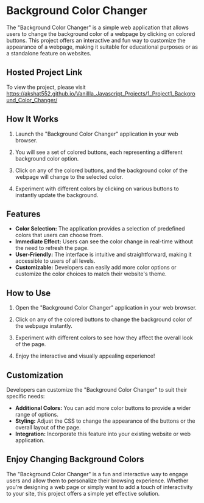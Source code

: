 # Background Color Changer

The "Background Color Changer" is a simple web application that allows users to change the background color of a webpage by clicking on colored buttons. This project offers an interactive and fun way to customize the appearance of a webpage, making it suitable for educational purposes or as a standalone feature on websites.

## Hosted Project Link

To view the project, please visit https://akshat552.github.io/Vanillla_Javascript_Projects/1_Project1_Background_Color_Changer/ 

## How It Works

1. Launch the "Background Color Changer" application in your web browser.

2. You will see a set of colored buttons, each representing a different background color option.

3. Click on any of the colored buttons, and the background color of the webpage will change to the selected color.

4. Experiment with different colors by clicking on various buttons to instantly update the background.

## Features

- **Color Selection:** The application provides a selection of predefined colors that users can choose from.
- **Immediate Effect:** Users can see the color change in real-time without the need to refresh the page.
- **User-Friendly:** The interface is intuitive and straightforward, making it accessible to users of all levels.
- **Customizable:** Developers can easily add more color options or customize the color choices to match their website's theme.

## How to Use

1. Open the "Background Color Changer" application in your web browser.

2. Click on any of the colored buttons to change the background color of the webpage instantly.

3. Experiment with different colors to see how they affect the overall look of the page.

4. Enjoy the interactive and visually appealing experience!

## Customization

Developers can customize the "Background Color Changer" to suit their specific needs:

- **Additional Colors:** You can add more color buttons to provide a wider range of options.
- **Styling:** Adjust the CSS to change the appearance of the buttons or the overall layout of the page.
- **Integration:** Incorporate this feature into your existing website or web application.

## Enjoy Changing Background Colors

The "Background Color Changer" is a fun and interactive way to engage users and allow them to personalize their browsing experience. Whether you're designing a web page or simply want to add a touch of interactivity to your site, this project offers a simple yet effective solution.

